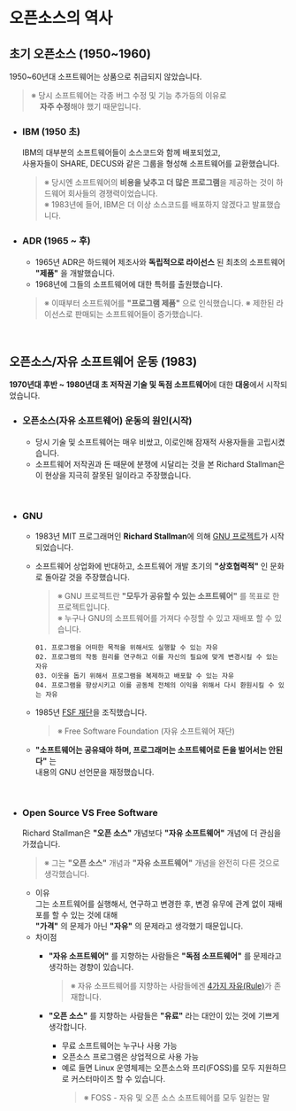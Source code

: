 # **오픈소스의 역사**

## **초기 오픈소스 (1950~1960)**
1950~60년대 소프트웨어는 상품으로 취급되지 않았습니다.
>※ 당시 소프트웨어는 각종 버그 수정 및 기능 추가등의 이유로<br>
>&nbsp;&nbsp;&nbsp;&nbsp;**자주 수정**해야 했기 때문입니다.

- ### **IBM (1950 초)**
    IBM의 대부분의 소프트웨어들이 소스코드와 함께 배포되었고,<br>
    사용자들이 SHARE, DECUS와 같은 그룹을 형성해 소프트웨어를 교환했습니다.
    >※ 당시엔 소프트웨어의 **비용을 낮추고 더 많은 프로그램**을 제공하는 것이 하드웨어 회사들의 경쟁력이었습니다.<br>
    >※ 1983년에 들어, IBM은 더 이상 소스코드를 배포하지 않겠다고 발표했습니다.

- ### **ADR (1965 ~ 후)**
    - 1965년 ADR은 하드웨어 제조사와 **독립적으로 라이선스** 된 최초의 소프트웨어 **"제품"** 을 개발했습니다.
    - 1968년에 그들의 소프트웨어에 대한 특허를 출원했습니다.
    >※ 이때부터 소프트웨어를 **"프로그램 제품"** 으로 인식했습니다.
    >※ 제한된 라이선스로 판매되는 소프트웨어들이 증가했습니다.
    
<br>

## **오픈소스/자유 소프트웨어 운동 (1983)**
**1970년대 후반 ~ 1980년대 초 저작권 기술 및 독점 소프트웨어**에 대한 **대응**에서 시작되었습니다.

- ### **오픈소스(자유 소프트웨어) 운동의 원인(시작)**
    - 당시 기술 및 소프트웨어는 매우 비쌌고, 이로인해 잠재적 사용자들을 고립시켰습니다.
    - 소프트웨어 저작권과 돈 때문에 분쟁에 시달리는 것을 본 Richard Stallman은 이 현상을 지극히 잘못된 일이라고 주장했습니다.

<br>

- ### **GNU**
    - 1983년 MIT 프로그래머인 **Richard Stallman**에 의해 [GNU 프로젝트](https://www.gnu.org)가 시작되었습니다.
    - 소프트웨어 상업화에 반대하고, 소프트웨어 개발 초기의 **"상호협력적"** 인 문화로 돌아갈 것을 주장했습니다.<br>
    
        >※ GNU 프로젝트란 **"모두가 공유할 수 있는 소프트웨어"** 를 목표로 한 프로젝트입니다.<br>
        >※ 누구나 GNU의 소프트웨어를 가져다 수정할 수 있고 재배포 할 수 있습니다.
        ```properties
        01. 프로그램을 어떠한 목적을 위해서도 실행할 수 있는 자유
        02. 프로그램의 작동 원리를 연구하고 이를 자신의 필요에 맞게 변경시킬 수 있는 자유
        03. 이웃을 돕기 위해서 프로그램을 복제하고 배포할 수 있는 자유
        04. 프로그램을 향상시키고 이를 공동체 전체의 이익을 위해서 다시 환원시킬 수 있는 자유
        ```
    - 1985년 [FSF 재단](http://www.fsf.org)을 조직했습니다.
        >※ Free Software Foundation (자유 소프트웨어 재단)
  -  **"소프트웨어는 공유돼야 하며, 프로그래머는 소프트웨어로 돈을 벌어서는 안된다"** 는 <br>
    내용의 GNU 선언문을 재정했습니다.
    
<br>

- ### **Open Source VS Free Software**
    Richard Stallman은 **"오픈 소스"** 개념보다 **"자유 소프트웨어"** 개념에 더 관심을 가졌습니다.
    >※ 그는 **"오픈 소스"** 개념과 **"자유 소프트웨어"** 개념을 완전히 다른 것으로 생각했습니다.
    - 이유<br>
        그는 소프트웨어를 실행해서, 연구하고 변경한 후, 변경 유무에 관계 없이 재배포를 할 수 있는 것에 대해<br>
        **"가격"** 의 문제가 아닌 **"자유"** 의 문제라고 생각했기 때문입니다.
    - 차이점<br>
        - **"자유 소프트웨어"** 를 지향하는 사람들은 **"독점 소프트웨어"** 를 문제라고 생각하는 경향이 있습니다.<br>
            >※ 자유 소프트웨어를 지향하는 사람들에겐 [4가지 자유(Rule)](https://ethical.net/technology/what-is-open-source-software-a-definition-history-of-oss/)가 존재합니다.<br>
        
        - **"오픈 소스"** 를 지향하는 사람들은 **"유료"** 라는 대안이 있는 것에 기쁘게 생각합니다.<br>
          - 무료 소프트웨어는 누구나 사용 가능
          - 오픈소스 프로그램은 상업적으로 사용 가능
          - 예로 들면 Linux 운영체제는 오픈소스와 프리(FOSS)를 모두 지원하므로 커스터마이즈 할 수 있습니다.
              >※ FOSS - 자유 및 오픈 소스 소프트웨어를 모두 일컫는 말